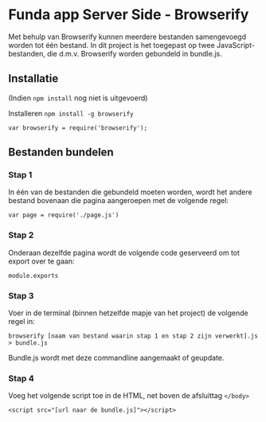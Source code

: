 # Funda app Server Side - Browserify

Met behulp van Browserify kunnen meerdere bestanden samengevoegd worden tot één bestand. In dit project is het toegepast op twee JavaScript-bestanden, die d.m.v. Browserify worden gebundeld in bundle.js.

## Installatie
(Indien `npm install` nog niet is uitgevoerd)

Installeren `npm install -g browserify`

`var browserify = require('browserify');`

## Bestanden bundelen

### Stap 1
In één van de bestanden die gebundeld moeten worden, wordt het andere bestand bovenaan die pagina aangeroepen met de volgende regel:

`var page = require('./page.js')`


### Stap 2
Onderaan dezelfde pagina wordt de volgende code geserveerd om tot export over te gaan:

`module.exports`


### Stap 3
Voer in de terminal (binnen hetzelfde mapje van het project) de volgende regel in:

`browserify [naam van bestand waarin stap 1 en stap 2 zijn verwerkt].js > bundle.js`

Bundle.js wordt met deze commandline aangemaakt of geupdate.


### Stap 4
Voeg het volgende script toe in de HTML, net boven de afsluittag `</body>`

`<script src="[url naar de bundle.js]"></script>`

